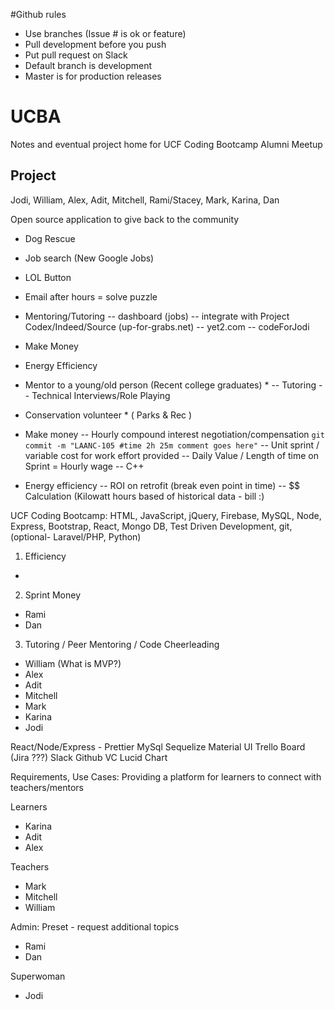 #Github rules
- Use branches (Issue # is ok or feature)
- Pull development before you push
- Put pull request on Slack
- Default branch is development
- Master is for production releases

# UCBA
Notes and eventual project home for UCF Coding Bootcamp Alumni Meetup

## Project

Jodi, William, Alex, Adit, Mitchell, Rami/Stacey, Mark, Karina, Dan

Open source application to give back to the community
- Dog Rescue
- Job search (New Google Jobs)
- LOL Button
- Email after hours = solve puzzle
- Mentoring/Tutoring -- dashboard (jobs) -- integrate with Project Codex/Indeed/Source (up-for-grabs.net) -- yet2.com  -- codeForJodi
- Make Money
- Energy Efficiency

- Mentor to a young/old person (Recent college graduates) *
  -- Tutoring
  -- Technical Interviews/Role Playing
- Conservation volunteer *  ( Parks & Rec )

- Make money
  -- Hourly compound interest negotiation/compensation `git commit -m "LAANC-105 #time 2h 25m comment goes here"` 
  -- Unit sprint / variable cost for work effort provided
     -- Daily Value / Length of time on Sprint = Hourly wage
     -- C++

- Energy efficiency
  -- ROI on retrofit (break even point in time)
  -- $$ Calculation (Kilowatt hours based of historical data - bill :)

UCF Coding Bootcamp: HTML, JavaScript, jQuery, Firebase, MySQL, Node, Express, Bootstrap, React, Mongo DB, Test Driven Development, git, (optional- Laravel/PHP, Python)


1. Efficiency
- 

2. Sprint Money
- Rami
- Dan

3. Tutoring / Peer Mentoring / Code Cheerleading
- William (What is MVP?)
- Alex
- Adit
- Mitchell
- Mark
- Karina
- Jodi

React/Node/Express - Prettier
MySql Sequelize
Material UI
Trello Board (Jira ???)
Slack
Github VC
Lucid Chart


Requirements, Use Cases: Providing a platform for learners to connect with teachers/mentors

Learners
- Karina
- Adit
- Alex

Teachers
- Mark
- Mitchell
- William

Admin: Preset - request additional topics
- Rami
- Dan

Superwoman
- Jodi
